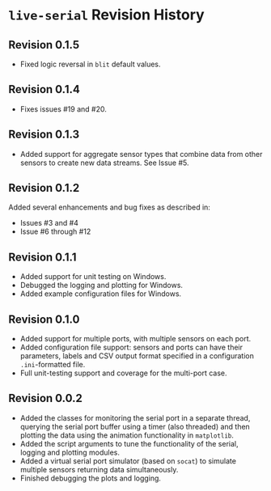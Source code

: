 # `live-serial` Revision History

## Revision 0.1.5

- Fixed logic reversal in `blit` default values.

## Revision 0.1.4

- Fixes issues #19 and #20.

## Revision 0.1.3

- Added support for aggregate sensor types that combine data from other sensors
  to create new data streams. See Issue #5.

## Revision 0.1.2

Added several enhancements and bug fixes as described in:
- Issues #3 and #4
- Issue #6 through #12

## Revision 0.1.1

- Added support for unit testing on Windows.
- Debugged the logging and plotting for Windows.
- Added example configuration files for Windows.

## Revision 0.1.0

- Added support for multiple ports, with multiple sensors on each port.
- Added configuration file support: sensors and ports can have their parameters, labels and CSV output format specified in a configuration `.ini`-formatted file.
- Full unit-testing support and coverage for the multi-port case.

## Revision 0.0.2

- Added the classes for monitoring the serial port in a separate thread,
  querying the serial port buffer using a timer (also threaded) and then
  plotting the data using the animation functionality in `matplotlib`.
- Added the script arguments to tune the functionality of the serial, logging
  and plotting modules.
- Added a virtual serial port simulator (based on `socat`) to simulate multiple
  sensors returning data simultaneously.
- Finished debugging the plots and logging.